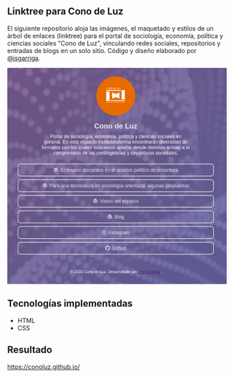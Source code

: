 ## Linktree para Cono de Luz
El siguiente repositorio aloja las imágenes, el maquetado y estilos de un árbol de enlaces (linktree) para el portal de sociología, economía, política y ciencias sociales "Cono de Luz", vinculando redes sociales, repositorios y entradas de blogs en un solo sitio. Código y diseño elaborado por [@jsgarriga](https://github.com/jsgarriga).

![img](./images/example.png)

## Tecnologías implementadas
- HTML
- CSS

## Resultado
https://conoluz.github.io/
